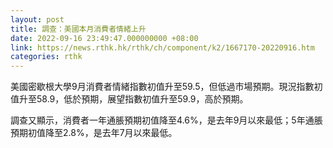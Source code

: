 ```yaml
---
layout: post
title: 調查：美國本月消費者情緒上升
date: 2022-09-16 23:49:47.000000000 +08:00
link: https://news.rthk.hk/rthk/ch/component/k2/1667170-20220916.htm
categories: rthk
---
```


美國密歇根大學9月消費者情緒指數初值升至59.5，但低過市場預期。現況指數初值升至58.9，低於預期，展望指數初值升至59.9，高於預期。

調查又顯示，消費者一年通脹預期初值降至4.6%，是去年9月以來最低；5年通脹預期初值降至2.8%，是去年7月以來最低。
